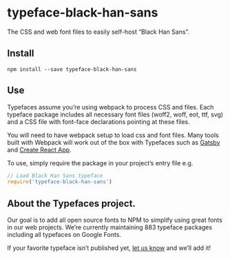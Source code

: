 
# typeface-black-han-sans

The CSS and web font files to easily self-host “Black Han Sans”.

## Install

`npm install --save typeface-black-han-sans`

## Use

Typefaces assume you’re using webpack to process CSS and files. Each typeface
package includes all necessary font files (woff2, woff, eot, ttf, svg) and
a CSS file with font-face declarations pointing at these files.

You will need to have webpack setup to load css and font files. Many tools built
with Webpack will work out of the box with Typefaces such as [Gatsby](https://github.com/gatsbyjs/gatsby)
and [Create React App](https://github.com/facebookincubator/create-react-app).

To use, simply require the package in your project’s entry file e.g.

```javascript
// Load Black Han Sans typeface
require('typeface-black-han-sans')
```

## About the Typefaces project.

Our goal is to add all open source fonts to NPM to simplify using great fonts in
our web projects. We’re currently maintaining 883 typeface packages
including all typefaces on Google Fonts.

If your favorite typeface isn’t published yet, [let us know](https://github.com/KyleAMathews/typefaces)
and we’ll add it!
